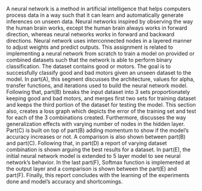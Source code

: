  A neural network is a method in artificial intelligence that helps computers process data
 in a way such that it can learn and automatically generate inferences on unseen data.
 Neural networks inspired by observing the way the human brain works, except the
 human brain always works in forward direction, whereas neural networks works in
 forward and backward directions. Neural network uses interconnected nodes in a
 layered manner to adjust weights and predict outputs. This assignment is related to
 implementing a neural network from scratch to train a model on provided or combined
 datasets such that the network is able to perform binary classification. The dataset
 contains good or motors. The goal is to successfully classify good and bad motors given
 an unseen dataset to the model. In part(A), this segment discusses the architecture,
 values for alpha, transfer functions, and iterations used to build the neural network
 model. Following that, part(B) breaks the input dataset into 3 sets proportionately
 keeping good and bad motors, and merges first two sets for training dataset and keeps
 the third portion of the dataset for testing the model. This section also, creates a loss
 graph which depicts the error of the training set and test for each of the 3 combinations
 created. Furthermore, discusses the way generalization effects with varying number of
 nodes in the hidden layer. Part(C) is built on top of part(B) adding momentum to show
 if the model’s accuracy increases or not. A comparison is also shown between part(B)
 and part(C). Following that, in part(D) a report of varying dataset combination is
 shown arguing the best results for a dataset. In part(E), the initial neural network
 model is extended to 5 layer model to see neural network’s behavior. In the last
 part(F), Softmax function is implemented at the output layer and a comparison is
 shown between the part(E) and part(F). Finally, this report concludes with the learning
 of the experiments done and model’s accuracy and shortcomings.
